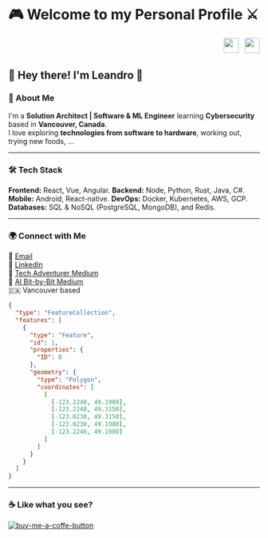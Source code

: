# 🎮 Welcome to my Personal Profile ⚔️

<div align="right">
  <a href="https://github.com/leandrofahur?tab=followers"><img src="https://img.shields.io/github/followers/leandrofahur?style=social" height="30"></a>
  &nbsp;
  <a href="https://github.com/leandrofahur"><img src="https://img.shields.io/github/stars/leandrofahur?style=social" height="30"></a>
</div>

## 👋 Hey there! I'm Leandro 🐧  

### 🚀 About Me  
I'm a **Solution Architect | Software & ML Engineer** learning **Cybersecurity** based in **Vancouver, Canada**.  
I love exploring **technologies from software to hardware**, working out, trying new foods, ...  

---

### 🛠 Tech Stack  
**Frontend:** React, Vue, Angular.
**Backend:** Node, Python, Rust, Java, C#.
**Mobile:** Android, React-native.
**DevOps:** Docker, Kubernetes, AWS, GCP.
**Databases:** SQL & NoSQL (PostgreSQL, MongoDB), and Redis.  

---

### 🌍 Connect with Me  
📧 [Email](mailto:leandrofahur@gmail.com)  
💼 [LinkedIn](https://www.linkedin.com/in/leandro-miranda-fahur-machado/)  
📝 [Tech Adventurer Medium](https://medium.com/@tech-adventurer)  
📝 [AI Bit-by-Bit Medium](https://medium.com/@ai-bit-by-bit)  
🇨🇦 Vancouver based
  ```geojson
  {
    "type": "FeatureCollection",
    "features": [
      {
        "type": "Feature",
        "id": 1,
        "properties": {
          "ID": 0
        },
        "geometry": {
          "type": "Polygon",
          "coordinates": [
            [
              [-123.2240, 49.1980],
              [-123.2240, 49.3150],
              [-123.0230, 49.3150],
              [-123.0230, 49.1980],
              [-123.2240, 49.1980] 
            ]
          ]
        }
      }
    ]
  }
  ```


---

### ☕ Like what you see?  
[![buy-me-a-coffe-button]][buy-me-a-coffe-url]  

[buy-me-a-coffe-button]: https://www.buymeacoffee.com/assets/img/custom_images/yellow_img.png  
[buy-me-a-coffe-url]: https://buymeacoffee.com/tech_adventurers  
